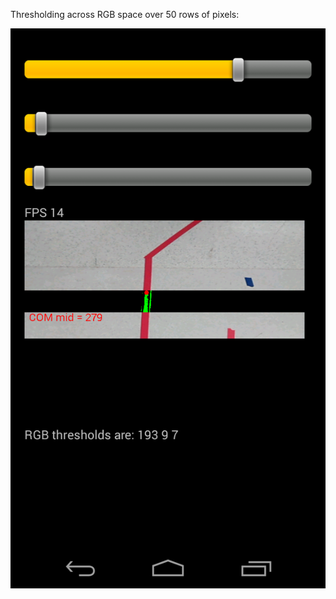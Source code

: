 Thresholding across RGB space over 50 rows of pixels:

![mycam](https://github.com/tanay-bits/tanayChoudhary_ME433_2016/blob/master/HW14/threshing.png)

